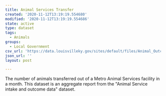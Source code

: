 ```yaml
---
title: Animal Services Transfer
created: '2020-11-12T13:19:19.554680'
modified: '2020-11-12T13:19:19.554686'
state: active
type: dataset
tags:
  - Animals
groups:
  - Local Government
csv_url: 'https://data.louisvilleky.gov/sites/default/files/Animal_Outcome.csv'
json_url: ''
layout: post

---
```

<p>The number of animals transferred out of a Metro Animal Services facility in a month.  This dataset is an aggregate report from the "Animal Service intake and outcome data" dataset.</p>

